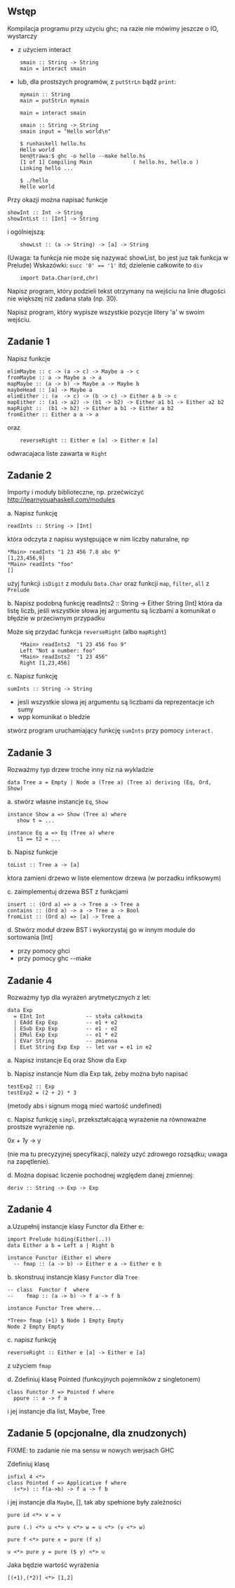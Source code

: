 ## Wstęp

Kompilacja programu przy użyciu ghc; na razie nie mówimy jeszcze o IO, wystarczy 

 - z użyciem interact

~~~~
	smain :: String -> String
	main = interact smain
~~~~
- lub, dla prostszych programów, z `putStrLn` bądź `print`:

~~~~
	mymain :: String 
	main = putStrLn mymain
~~~~

~~~~
    main = interact smain

    smain :: String -> String
    smain input = "Hello world\n"

    $ runhaskell hello.hs 
    Hello world
    ben@trawa:$ ghc -o hello --make hello.hs
    [1 of 1] Compiling Main             ( hello.hs, hello.o )
    Linking hello ...

    $ ./hello
    Hello world
~~~~

Przy okazji można napisać funkcje

~~~~
showInt :: Int -> String
showIntLst :: [Int] -> String
~~~~
i ogólniejszą:

~~~~
    showLst :: (a -> String) -> [a] -> String
~~~~

(Uwaga: ta funkcja nie może się nazywać showList, bo jest juz tak funkcja w Prelude)
Wskazówki: `succ '0' == '1'` itd; dzielenie całkowite to `div`

~~~~
    import Data.Char(ord,chr)   
~~~~

Napisz program, który podzieli tekst otrzymany na wejściu na linie długości nie większej niż zadana stała (np. 30).

Napisz program, który wypisze wszystkie pozycje litery 'a' w swoim wejściu.

## Zadanie 1

Napisz funkcje

```
elimMaybe :: c -> (a -> c) -> Maybe a -> c
fromMaybe :: a -> Maybe a -> a
mapMaybe :: (a -> b) -> Maybe a -> Maybe b
maybeHead :: [a] -> Maybe a
elimEither :: (a  -> c) -> (b -> c) -> Either a b -> c
mapEither :: (a1 -> a2) -> (b1 -> b2) -> Either a1 b1 -> Either a2 b2
mapRight ::  (b1 -> b2) -> Either a b1 -> Either a b2
fromEither :: Either a a -> a
```

oraz

```
    reverseRight :: Either e [a] -> Either e [a]
```

odwracajaca liste zawarta w `Right`

## Zadanie 2
Importy i moduły biblioteczne, np. przećwiczyć http://learnyouahaskell.com/modules

a. Napisz funkcję

    readInts :: String -> [Int]

która odczyta z napisu występujące w nim liczby naturalne, np

    *Main> readInts "1 23 456 7.8 abc 9"
    [1,23,456,9]
    *Main> readInts "foo"
    []

użyj funkcji `isDigit` z modulu `Data.Char` oraz funkcji `map`, `filter`, `all` z `Prelude`

b. Napisz podobną funkcję
    readInts2 :: String -> Either String [Int]
która da listę liczb, jeśli wszystkie słowa jej argumentu są liczbami
a komunikat o błędzie w przeciwnym przypadku

Może się przydać funkcja `reverseRight` (albo `mapRight`)

```
    *Main> readInts2  "1 23 456 foo 9"
    Left "Not a number: foo"
    *Main> readInts2  "1 23 456"     
    Right [1,23,456]
```

c. Napisz funkcję

    sumInts :: String -> String

- jesli  wszystkie slowa jej argumentu są liczbami da reprezentacje ich sumy
- wpp komunikat o bledzie

stwórz program uruchamiający funkcję `sumInts` przy pomocy `interact.`

## Zadanie 3
 
Rozważmy typ drzew troche inny niz na wykladzie

    data Tree a = Empty | Node a (Tree a) (Tree a) deriving (Eq, Ord, Show)

a. stwórz własne instancje `Eq`, `Show` 
 
~~~
instance Show a => Show (Tree a) where
   show t = ...

instance Eq a => Eq (Tree a) where
   t1 == t2 = ...
~~~

b. Napisz funkcje

    toList :: Tree a -> [a]

ktora zamieni drzewo w liste elementow drzewa (w porzadku infiksowym)

c. zaimplementuj drzewa BST z funkcjami

    insert :: (Ord a) => a -> Tree a -> Tree a
    contains :: (Ord a) -> a -> Tree a -> Bool
    fromList :: (Ord a) => [a] -> Tree a

d. Stwórz moduł drzew BST i wykorzystaj go w innym module do sortowania [Int]

- przy pomocy ghci
- przy pomocy ghc --make

## Zadanie 4
Rozważmy typ dla wyrażeń arytmetycznych z let:

    data Exp 
      = EInt Int             -- stała całkowita       
      | EAdd Exp Exp         -- e1 + e2
      | ESub Exp Exp         -- e1 - e2
      | EMul Exp Exp         -- e1 * e2
      | EVar String          -- zmienna
      | ELet String Exp Exp  -- let var = e1 in e2 

a. Napisz instancje Eq oraz Show dla Exp

b. Napisz instancje Num dla Exp tak, żeby można było napisać

    testExp2 :: Exp
    testExp2 = (2 + 2) * 3

(metody abs i signum mogą mieć wartość undefined)

c. Napisz funkcję `simpl`, przekształcającą wyrażenie na równoważne prostsze wyrażenie
np. 

0*x + 1*y -> y

(nie ma tu precyzyjnej specyfikacji, należy uzyć zdrowego rozsądku; uwaga na zapętlenie).

d. Można dopisać liczenie pochodnej względem danej zmiennej:

~~~~
deriv :: String -> Exp -> Exp
~~~~

## Zadanie 4

a.Uzupełnij instancje klasy Functor dla Either e:

    import Prelude hiding(Either(..))
    data Either a b = Left a | Right b

    instance Functor (Either e) where
      -- fmap :: (a -> b) -> Either e a -> Either e b

b. skonstruuj instancje klasy `Functor` dla `Tree`

    -- class  Functor f  where
    --    fmap :: (a -> b) -> f a -> f b

    instance Functor Tree where...

    *Tree> fmap (+1) $ Node 1 Empty Empty
    Node 2 Empty Empty


c. napisz funkcję

    reverseRight :: Either e [a] -> Either e [a]

z użyciem `fmap`

d. Zdefiniuj klasę Pointed (funkcyjnych pojemników z singletonem)

    class Functor f => Pointed f where
      ppure :: a -> f a
 
i jej instancje dla list, Maybe, Tree



## Zadanie 5 (opcjonalne, dla znudzonych)


FIXME: to zadanie nie ma sensu w nowych werjsach GHC

Zdefiniuj klasę 

~~~~
infixl 4 <*>
class Pointed f => Applicative f where
  (<*>) :: f(a->b) -> f a -> f b 
~~~~

i jej instancje dla `Maybe`, [], tak aby spełnione były zależności

    pure id <*> v = v 

    pure (.) <*> u <*> v <*> w = u <*> (v <*> w) 

    pure f <*> pure x = pure (f x) 

    u <*> pure y = pure ($ y) <*> u 

Jaka będzie wartość wyrażenia

    [(+1),(*2)] <*> [1,2]
